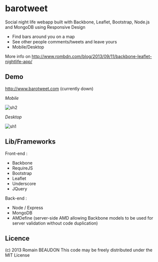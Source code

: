 barotweet
=========

Social night life webapp built with Backbone, Leaflet, Bootstrap, Node.js and MongoDB using Responsive Design

 - Find bars around you on a map
 - See other people comments/tweets and leave yours
 - Mobile/Desktop

More info on http://www.rombdn.com/blog/2013/09/11/backbone-leaflet-nightlife-app/


Demo
------

http://www.barotweet.com (currently down)


*Mobile*

![sh2](http://www.rombdn.com/barotweet/img/screenshot2.png)

*Desktop*

![sh1](http://www.rombdn.com/barotweet/img/screenshot1.png)





Lib/Frameworks
---------------

Front-end :

 - Backbone
 - RequireJS
 - Bootstrap
 - Leaflet
 - Underscore
 - JQuery
 
 
Back-end : 

 - Node / Express
 - MongoDB
 - AMDefine (server-side AMD allowing Backbone models to be used for server validation without code duplication)
 
 
 
Licence
------------
(c) 2013 Romain BEAUDON
This code may be freely distributed under the MIT License

